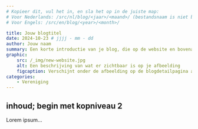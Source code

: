 ```yaml
---
# Kopieer dit, vul het in, en sla het op in de juiste map:
# Voor Nederlands: /src/nl/blog/<jaar>/<maand>/ (bestandsnaam is niet belangrijk, behalve voor de URL)
# Voor Engels: /src/en/blog/<year>/<month>/

title: Jouw blogtitel
date: 2024-10-23 # jjjj - mm - dd
author: Jouw naam
summary: Een korte introductie van je blog, die op de website en bovenaan het artikel wordt getoond.
graphic:
    src: /_img/new-website.jpg
    alt: Een beschrijving van wat er zichtbaar is op je afbeelding
    figcaption: Verschijnt onder de afbeelding op de blogdetailpagina als bijschrift
categories:
    - Vereniging
---
```


## inhoud; begin met kopniveau 2

Lorem ipsum...
